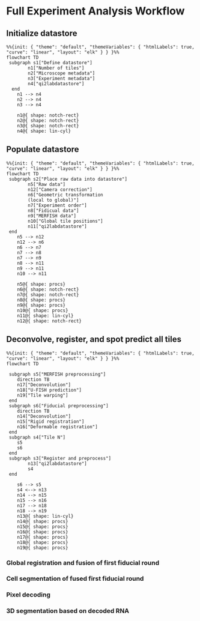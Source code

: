 # Full Experiment Analysis Workflow

## Initialize datastore

```mermaid
%%{init: { "theme": "default", "themeVariables": { "htmlLabels": true, "curve": "linear", "layout": "elk" } } }%%
flowchart TD
 subgraph s1["Define datastore"]
        n1["Number of tiles"]
        n2["Microscope metadata"]
        n3["Experiment metadata"]
        n4["qi2labdatastore"]
  end
    n1 --> n4
    n2 --> n4
    n3 --> n4

    n1@{ shape: notch-rect}
    n2@{ shape: notch-rect}
    n3@{ shape: notch-rect}
    n4@{ shape: lin-cyl}
```

## Populate datastore

```mermaid
%%{init: { "theme": "default", "themeVariables": { "htmlLabels": true, "curve": "linear", "layout": "elk" } } }%%
flowchart TD
 subgraph s2["Place raw data into datastore"]
        n5["Raw data"]
        n12["Camera correction"]
        n6["Geometric transformation
        (local to global)"]
        n7["Experiment order"]
        n8["Fidicual data"]
        n9["MERFISH data"]
        n10["Global tile positions"]
        n11["qi2labdatastore"]
 end
    n5 --> n12
    n12 --> n6
    n6 --> n7
    n7 --> n8
    n7 --> n9
    n8 --> n11
    n9 --> n11
    n10 --> n11

    n5@{ shape: procs}
    n6@{ shape: notch-rect}
    n7@{ shape: notch-rect}
    n8@{ shape: procs}
    n9@{ shape: procs}
    n10@{ shape: procs}
    n11@{ shape: lin-cyl}
    n12@{ shape: notch-rect}
```
##  Deconvolve, register, and spot predict all tiles

```mermaid
%%{init: { "theme": "default", "themeVariables": { "htmlLabels": true, "curve": "linear", "layout": "elk" } } }%%
flowchart TD

 subgraph s5["MERFISH preprocessing"]
    direction TB
    n17["Deconvolution"]
    n18["U-FISH prediction"]
    n19["Tile warping"]
 end
 subgraph s6["Fiducial preprocessing"]
    direction TB
    n14["Deconvolution"]
    n15["Rigid registration"]
    n16["Deformable registration"]
 end
 subgraph s4["Tile N"]
    s5
    s6
 end
 subgraph s3["Register and preprocess"]
        n13["qi2labdatastore"]
        s4
 end

    s6 --> s5
    s4 <--> n13 
    n14 --> n15
    n15 --> n16
    n17 --> n18
    n18 --> n19
    n13@{ shape: lin-cyl}
    n14@{ shape: procs}
    n15@{ shape: procs}
    n16@{ shape: procs}
    n17@{ shape: procs}
    n18@{ shape: procs}
    n19@{ shape: procs}
```

### Global registration and fusion of first fiducial round

### Cell segmentation of fused first fiducial round

### Pixel decoding

### 3D segmentation based on decoded RNA